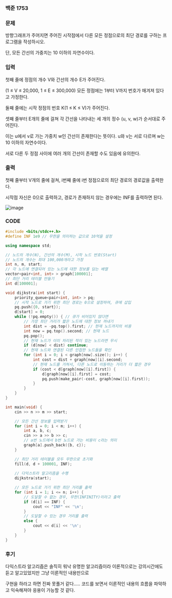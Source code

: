 ### 백준 1753

### 문제
방향그래프가 주어지면 주어진 시작점에서 다른 모든 정점으로의 최단 경로를 구하는 프로그램을 작성하시오. 

단, 모든 간선의 가중치는 10 이하의 자연수이다.

### 입력
첫째 줄에 정점의 개수 V와 간선의 개수 E가 주어진다.

(1 ≤ V ≤ 20,000, 1 ≤ E ≤ 300,000) 모든 정점에는 1부터 V까지 번호가 매겨져 있다고 가정한다. 

둘째 줄에는 시작 정점의 번호 K(1 ≤ K ≤ V)가 주어진다.

셋째 줄부터 E개의 줄에 걸쳐 각 간선을 나타내는 세 개의 정수 (u, v, w)가 순서대로 주어진다.

이는 u에서 v로 가는 가중치 w인 간선이 존재한다는 뜻이다. u와 v는 서로 다르며 w는 10 이하의 자연수이다. 

서로 다른 두 정점 사이에 여러 개의 간선이 존재할 수도 있음에 유의한다.

### 출력

첫째 줄부터 V개의 줄에 걸쳐, i번째 줄에 i번 정점으로의 최단 경로의 경로값을 출력한다.

시작점 자신은 0으로 출력하고, 경로가 존재하지 않는 경우에는 INF를 출력하면 된다.


![image](https://user-images.githubusercontent.com/71219602/170721899-af24bdf8-f86b-4d5d-a157-50c910d0eda6.png)

### CODE

```C++
#include <bits/stdc++.h>
#define INF 1e9 // 무한을 의미하는 값으로 10억을 설정

using namespace std;

// 노드의 개수(N), 간선의 개수(M), 시작 노드 번호(Start)
// 노드의 개수는 최대 100,000개라고 가정
int n, m, start;
// 각 노드에 연결되어 있는 노드에 대한 정보를 담는 배열
vector<pair<int, int> > graph[100001];
// 최단 거리 테이블 만들기
int d[100001];

void dijkstra(int start) {
    priority_queue<pair<int, int> > pq;
    // 시작 노드로 가기 위한 최단 경로는 0으로 설정하여, 큐에 삽입
    pq.push({0, start});
    d[start] = 0;
    while (!pq.empty()) { // 큐가 비어있지 않다면
        // 가장 최단 거리가 짧은 노드에 대한 정보 꺼내기
        int dist = -pq.top().first; // 현재 노드까지의 비용 
        int now = pq.top().second; // 현재 노드
        pq.pop();
        // 현재 노드가 이미 처리된 적이 있는 노드라면 무시
        if (d[now] < dist) continue;
        // 현재 노드와 연결된 다른 인접한 노드들을 확인
        for (int i = 0; i < graph[now].size(); i++) {
            int cost = dist + graph[now][i].second;
            // 현재 노드를 거쳐서, 다른 노드로 이동하는 거리가 더 짧은 경우
            if (cost < d[graph[now][i].first]) {
                d[graph[now][i].first] = cost;
                pq.push(make_pair(-cost, graph[now][i].first));
            }
        }
    }
}

int main(void) {
    cin >> n >> m >> start;

    // 모든 간선 정보를 입력받기
    for (int i = 0; i < m; i++) {
        int a, b, c;
        cin >> a >> b >> c;
        // a번 노드에서 b번 노드로 가는 비용이 c라는 의미
        graph[a].push_back({b, c});
    }

    // 최단 거리 테이블을 모두 무한으로 초기화
    fill(d, d + 100001, INF);
    
    // 다익스트라 알고리즘을 수행
    dijkstra(start);

    // 모든 노드로 가기 위한 최단 거리를 출력
    for (int i = 1; i <= n; i++) {
        // 도달할 수 없는 경우, 무한(INFINITY)이라고 출력
        if (d[i] == INF) {
            cout << "INF" << '\n';
        }
        // 도달할 수 있는 경우 거리를 출력
        else {
            cout << d[i] << '\n';
        }
    }
}
```

### 후기

다익스트라 알고리즘은 솔직히 워낙 유명한 알고리즘이라 이론적으로는 강의시간에도 듣고 알고있었지만 그냥 이론적인 내용만으로

구현을 하라고 하면 진짜 못풀거 같다..... 코드를 보면서 이론적인 내용의 흐름을 파악하고 익숙해져야 응용이 가능할 것 같다.
